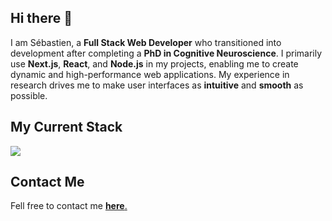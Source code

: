 ## Hi there 👋


I am Sébastien, a **Full Stack Web Developer** who transitioned into development after completing a **PhD in Cognitive Neuroscience**. I primarily use **Next.js**, **React**, and **Node.js** in my projects, enabling me to create dynamic and high-performance web applications. My experience in research drives me to make user interfaces as **intuitive** and **smooth** as possible. 

## My Current Stack

![](https://skillicons.dev/icons?i=js,typescript,react,nodejs,nextjs,tailwindcss,prisma,supabase)

## Contact Me

Fell free to contact me <a href="sebastienlaurent.fr">**here**.</a>
